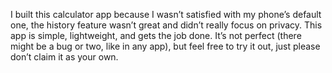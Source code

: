 I built this calculator app because I wasn’t satisfied with my phone’s default one, the history feature wasn’t great and didn’t really focus on privacy. This app is simple, lightweight, and gets the job done. It’s not perfect (there might be a bug or two, like in any app), but feel free to try it out, just please don’t claim it as your own.
